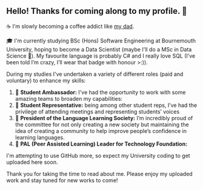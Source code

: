 ## Hello! Thanks for coming along to my profile. 🐉
☕ I'm slowly becoming a coffee addict like [my dad](https://github.com/M1XZG).

🎓 I'm currently studying BSc (Hons) Software Engineering at Bournemouth University, hoping to become a Data Scientist (maybe I'll do a MSc in Data Science 🤔). My favourite language is probably C# and I really love SQL (I’ve been told I’m crazy, I’ll wear that badge with honour >:)).

During my studies I've undertaken a variety of different roles (paid and voluntary) to enhance my skills:
1. 🌸 **Student Ambassador:** I've had the opportunity to work with some amazing teams to broaden my capabilities:
2. 📢 **Student Representative:** being among other student reps, I’ve had the privilege of attending meetings and representing students’ voices
3. 💬 **President of the Language Learning Society:** I’m incredibly proud of the committee for not only creating a new society but maintaining the idea of creating a community to help improve people’s confidence in learning languages.
4. 🔰 **PAL (Peer Assisted Learning) Leader for Technology Foundation:**

I'm attempting to use GitHub more, so expect my University coding to get uploaded here soon.

Thank you for taking the time to read about me. Please enjoy my uploaded work and stay tuned for new works to come!
